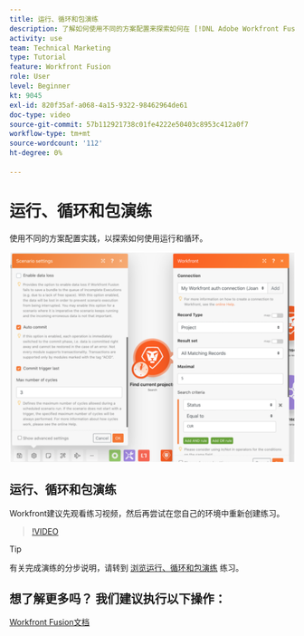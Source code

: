 ```yaml
---
title: 运行、循环和包演练
description: 了解如何使用不同的方案配置来探索如何在 [!DNL Adobe Workfront Fusion].
activity: use
team: Technical Marketing
type: Tutorial
feature: Workfront Fusion
role: User
level: Beginner
kt: 9045
exl-id: 820f35af-a068-4a15-9322-98462964de61
doc-type: video
source-git-commit: 57b112921738c01fe4222e50403c8953c412a0f7
workflow-type: tm+mt
source-wordcount: '112'
ht-degree: 0%

---
```


# 运行、循环和包演练

使用不同的方案配置实践，以探索如何使用运行和循环。

![运行和循环设置的图像](assets/execution-history-and-scheduling-6.png)

## 运行、循环和包演练

Workfront建议先观看练习视频，然后再尝试在您自己的环境中重新创建练习。

>[!VIDEO](https://video.tv.adobe.com/v/335286/?quality=12&learn=on)

>[!TIP]
>
>有关完成演练的分步说明，请转到 [浏览运行、循环和包演练](https://experienceleague.adobe.com/docs/workfront-learn/tutorials-workfront/fusion/exercises/exploring-runs-cycles-and-bundles.html?lang=en) 练习。


## 想了解更多吗？ 我们建议执行以下操作：

[Workfront Fusion文档](https://experienceleague.adobe.com/docs/workfront/using/adobe-workfront-fusion/workfront-fusion-2.html?lang=en)
